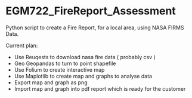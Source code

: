 # EGM722_FireReport_Assessment
Python script to create a Fire Report, for a local area, using NASA FIRMS Data.

Current plan:
- Use Reuqests to download nasa fire data ( probably csv )
- Geo Geopandas to turn to point shapefile
- Use Folium to create interactive map
- Use Maplotlib to create map and graphs to analyse data
- Export map and graph as png
- Import map and graph into pdf report which is ready for the customer 
